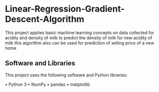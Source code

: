 # Linear-Regression-Gradient-Descent-Algorithm

This project applies basic machine learning concepts on data collected for acidity and density of milk to predict the density of milk for new acidity of milk this algorithm also can be used for prediction of selling price of a new home

## Software and Libraries

This project uses the following software and Python libraries:

•	Python 3
•	NumPy
•	pandas
•	matplotlib
